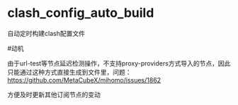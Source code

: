 # clash_config_auto_build
自动定时构建clash配置文件

#动机

由于url-test等节点延迟检测操作，不支持proxy-providers方式导入的节点，因此只能通过这种方式直接生成到文件里，问题：https://github.com/MetaCubeX/mihomo/issues/1862

方便及时更新其他订阅节点的变动
